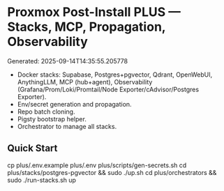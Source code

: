 # Proxmox Post-Install **PLUS** — Stacks, MCP, Propagation, Observability

Generated: 2025-09-14T14:35:55.205778

- Docker stacks: Supabase, Postgres+pgvector, Qdrant, OpenWebUI, AnythingLLM, MCP (hub+agent), Observability (Grafana/Prom/Loki/Promtail/Node Exporter/cAdvisor/Postgres Exporter).
- Env/secret generation and propagation.
- Repo batch cloning.
- Pigsty bootstrap helper.
- Orchestrator to manage all stacks.

## Quick Start
cp plus/.env.example plus/.env
plus/scripts/gen-secrets.sh
cd plus/stacks/postgres-pgvector && sudo ./up.sh
cd plus/orchestrators && sudo ./run-stacks.sh up
